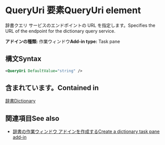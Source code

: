 # <a name="queryuri-element"></a><span data-ttu-id="fef6e-101">QueryUri 要素</span><span class="sxs-lookup"><span data-stu-id="fef6e-101">QueryUri element</span></span>

<span data-ttu-id="fef6e-102">辞書クエリ サービスのエンドポイントの URL を指定します。</span><span class="sxs-lookup"><span data-stu-id="fef6e-102">Specifies the URL of the endpoint for the dictionary query service.</span></span>

<span data-ttu-id="fef6e-103">**アドインの種類:** 作業ウィンドウ</span><span class="sxs-lookup"><span data-stu-id="fef6e-103">**Add-in type:** Task pane</span></span>

## <a name="syntax"></a><span data-ttu-id="fef6e-104">構文</span><span class="sxs-lookup"><span data-stu-id="fef6e-104">Syntax</span></span>

```XML
<QueryUri DefaultValue="string" />
```

## <a name="contained-in"></a><span data-ttu-id="fef6e-105">含まれています。</span><span class="sxs-lookup"><span data-stu-id="fef6e-105">Contained in</span></span>

[<span data-ttu-id="fef6e-106">辞書</span><span class="sxs-lookup"><span data-stu-id="fef6e-106">Dictionary</span></span>](dictionary.md)

## <a name="see-also"></a><span data-ttu-id="fef6e-107">関連項目</span><span class="sxs-lookup"><span data-stu-id="fef6e-107">See also</span></span>

- [<span data-ttu-id="fef6e-108">辞書の作業ウィンドウ アドインを作成する</span><span class="sxs-lookup"><span data-stu-id="fef6e-108">Create a dictionary task pane add-in</span></span>](https://docs.microsoft.com/office/dev/add-ins/word/dictionary-task-pane-add-ins)
    
